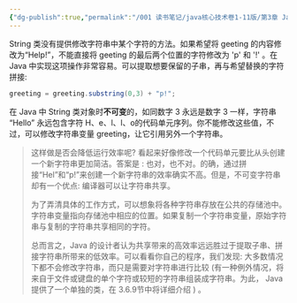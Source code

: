 ```yaml
---
{"dg-publish":true,"permalink":"/001 读书笔记/java核心技术卷1-11版/第3章 Java的基本程序设计结构/3.6 字符串/3.6.3 不可变字符串/","dgPassFrontmatter":true,"created":"2024-04-15T15:34:33.403+08:00","updated":"2024-06-01T10:43:41.082+08:00"}
---
```


String 类没有提供修改字符串中某个字符的方法。如果希望将 geeting 的内容修改为“Help!”，不能直接将 geeting 的最后两个位置的字符修改为  'p' 和 '!' 。在 Java 中实现这项操作非常容易。可以提取想要保留的子串，再与希望替换的字符拼接:

```java
greeting = greeting.substring(0,3) + "p!";
```

在 Java 中 String 类对象时**不可变**的，如同数字 3 永远是数字 3 一样，字符串 “Hello” 永远包含字符 H、e、l、l、o的代码单元序列。你不能修改这些值，不过，可以修改字符串变量 greeting，让它引用另外一个字符串。

>这样做是否会降低运行效率呢? 看起来好像修改一个代码单元要比从头创建一个新字符串更加简洁。答案是 : 也对，也不对。的确，通过拼接“Hel”和“p!”来创建一个新字符串的效率确实不高。但是，不可变字符串却有一个优点: 编译器可以让字符串共享。
>
>为了弄清具体的工作方式，可以想象将各种字符串存放在公共的存储池中。字符串变量指向存储池中相应的位置。如果复制一个字符串变量，原始字符串与复制的字符串共享相同的字符。
>
>总而言之，Java 的设计者认为共享带来的高效率远远胜过于提取子串、拼接字符串所带来的低效率。可以看看你自己的程序，我们发现: 大多数情况下都不会修改字符串，而只是需要对字符串进行比较 (有一种例外情况，将来自于文件或键盘的单个字符或较短的字符串组装成字符串。为此， Java提供了一个单独的类，在 3.6.9节中将详细介绍 ) 。